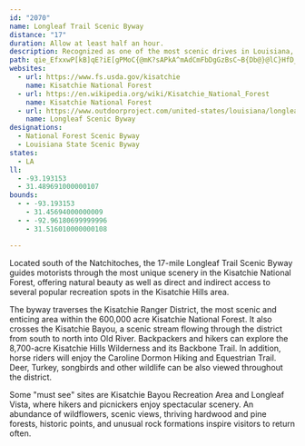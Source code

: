 ```yaml
---
id: "2070"
name: Longleaf Trail Scenic Byway
distance: "17"
duration: Allow at least half an hour.
description: Recognized as one of the most scenic drives in Louisiana, many vistas along the 17-mile drive offer views of mesas, buttes, and sandstone outcroppings.
path: qie_EfxxwP[kB]qE?iE[gPMoC{@mK?sAPkA^mAdCmFbDgGzBsC~B{Db@}@lC}HfD_FtD{Jf@y@dAsExAsJTuFR}@hAcJd@kE^oGF{EEqCsBuL@sBrAcOJaG`AaUZmDtAaHDmCAuLKsBg@gC_H}Vi@mCKeBCaDN_ECeBQ{@}C_IYgAy@mN?mEP{FU{FBwChAuI~BaKJeC}E{nASaBuEwWiAmFgGuOaE{LcEaKQ{@KcBx@uQh@{D|AaIGqBe@cAsL{Me@iAKoAPsBnEaJt@mCvBgQ?eBMaAs@qAoGgEqByCcOoc@eAyB_KyMiOwR}JuLaP}SqAwBiP_^iBaDaHeI}BuC_McVw@mAcCeCuEyDw@iAi@yA{AwLcCsYHyC^_Bt@oAvYsUjAm@tE{@lAe@jLmIxBs@`SyD|`@oMvAK~BR`EjBlExAzBl@~FdAlMzArBArAYf@YhAw@\a@hA_Ct@gCj@eDTyBf@aIl@mCVk@r@{@vEgDt@y@x@eB`CuIp@qAnBwAtJiCrBeArAaA|KsL|@eCVcC?y@JcB\s@jCaDjBaFv@cAjCoBlAsBx@sCbPup@rCyIzAsD~AsBrByAfT}L`DyBfP{Ov@eAt@uBd@kFh@{Ad@o@fH}FzBaGVsB@wAg@oG@}@ZoAlBqCpIoKjEeHV{@FyAM_A}C_Hm@{BKeBJ{DOsAa@cAuBaDUy@G{@F_Bl@mDxEaOd@mBFyAGy@qHcXuGyY{AwF
websites:
  - url: https://www.fs.usda.gov/kisatchie
    name: Kisatchie National Forest
  - url: https://en.wikipedia.org/wiki/Kisatchie_National_Forest
    name: Kisatchie National Forest
  - url: https://www.outdoorproject.com/united-states/louisiana/longleaf-scenic-byway
    name: Longleaf Scenic Byway
designations:
  - National Forest Scenic Byway
  - Louisiana State Scenic Byway
states:
  - LA
ll:
  - -93.193153
  - 31.489691000000107
bounds:
  - - -93.193153
    - 31.45694000000009
  - - -92.96180699999996
    - 31.516010000000108

---
```


Located south of the Natchitoches, the 17-mile Longleaf Trail Scenic Byway guides motorists through the most unique scenery in the Kisatchie National Forest, offering natural beauty as well as direct and indirect access to several popular recreation spots in the Kisatchie Hills area.

The byway traverses the Kisatchie Ranger District, the most scenic and enticing area within the 600,000 acre Kisatchie National Forest.  It also crosses the Kisatchie Bayou, a scenic stream flowing through the district from south to north into Old River. Backpackers and hikers can explore the 8,700-acre Kisatchie Hills Wilderness and its Backbone Trail. In addition, horse riders will enjoy the Caroline Dormon Hiking and Equestrian Trail. Deer, Turkey, songbirds and other wildlife can be also viewed throughout the district.

Some "must see" sites are Kisatchie Bayou Recreation Area and Longleaf Vista, where hikers and picnickers enjoy spectacular scenery. An abundance of wildflowers, scenic views, thriving hardwood and pine forests, historic points, and unusual rock formations inspire visitors to return often.
